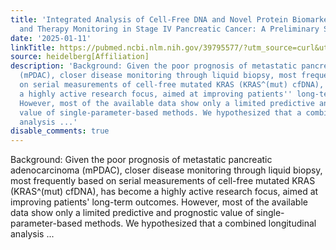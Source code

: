 ```yaml
---
title: 'Integrated Analysis of Cell-Free DNA and Novel Protein Biomarkers for Stratification
  and Therapy Monitoring in Stage IV Pancreatic Cancer: A Preliminary Study'
date: '2025-01-11'
linkTitle: https://pubmed.ncbi.nlm.nih.gov/39795577/?utm_source=curl&utm_medium=rss&utm_campaign=pubmed-2&utm_content=1FakS-2QOkCT8HsMOQP1bCRQ4YzyumYOmxmF0moLsQ3dFB1E9V&fc=20220326224207&ff=20250111170808&v=2.18.0.post9+e462414
source: heidelberg[Affiliation]
description: 'Background: Given the poor prognosis of metastatic pancreatic adenocarcinoma
  (mPDAC), closer disease monitoring through liquid biopsy, most frequently based
  on serial measurements of cell-free mutated KRAS (KRAS^(mut) cfDNA), has become
  a highly active research focus, aimed at improving patients'' long-term outcomes.
  However, most of the available data show only a limited predictive and prognostic
  value of single-parameter-based methods. We hypothesized that a combined longitudinal
  analysis ...'
disable_comments: true
---
```

Background: Given the poor prognosis of metastatic pancreatic adenocarcinoma (mPDAC), closer disease monitoring through liquid biopsy, most frequently based on serial measurements of cell-free mutated KRAS (KRAS^(mut) cfDNA), has become a highly active research focus, aimed at improving patients' long-term outcomes. However, most of the available data show only a limited predictive and prognostic value of single-parameter-based methods. We hypothesized that a combined longitudinal analysis ...